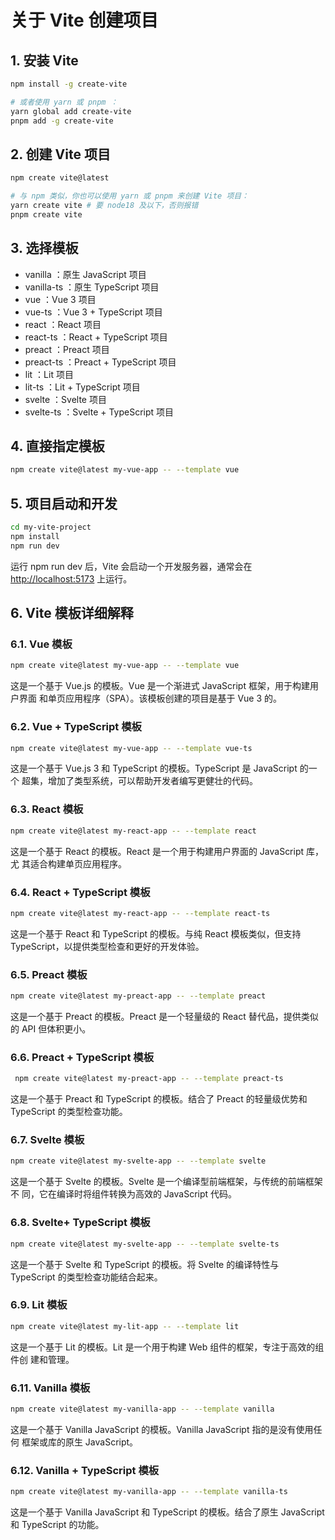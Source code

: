 # 关于 Vite 创建项目
## 1. 安装 Vite
```bash
npm install -g create-vite

# 或者使⽤ yarn 或 pnpm ：
yarn global add create-vite
pnpm add -g create-vite
```

## 2. 创建 Vite 项目
```bash
npm create vite@latest

# 与 npm 类似，你也可以使⽤ yarn 或 pnpm 来创建 Vite 项⽬：
yarn create vite # 要 node18 及以下，否则报错
pnpm create vite
```

## 3. 选择模板
+ vanilla ：原⽣ JavaScript 项⽬ 
+ vanilla-ts ：原⽣ TypeScript 项⽬ 
+ vue ：Vue 3 项⽬ 
+ vue-ts ：Vue 3 + TypeScript 项⽬ 
+ react ：React 项⽬ 
+ react-ts ：React + TypeScript 项⽬ 
+ preact ：Preact 项⽬ 
+ preact-ts ：Preact + TypeScript 项⽬ 
+ lit ：Lit 项⽬ 
+ lit-ts ：Lit + TypeScript 项⽬ 
+ svelte ：Svelte 项⽬ 
+ svelte-ts ：Svelte + TypeScript 项⽬

## 4. 直接指定模板
```bash
npm create vite@latest my-vue-app -- --template vue
```

## 5. 项目启动和开发
```bash
cd my-vite-project
npm install
npm run dev
```

 运⾏ npm run dev 后，Vite 会启动⼀个开发服务器，通常会在 <a href="http://localhost:5173" target="_blank" rel="noreferrer">http://localhost:5173</a> 上运⾏。  

## 6. Vite 模板详细解释
### 6.1. Vue 模板
```bash
npm create vite@latest my-vue-app -- --template vue
```

这是⼀个基于 Vue.js 的模板。Vue 是⼀个渐进式 JavaScript 框架，⽤于构建⽤户界⾯ 和单⻚应⽤程序（SPA）。该模板创建的项⽬是基于 Vue 3 的。  

### 6.2. Vue + TypeScript 模板
```bash
npm create vite@latest my-vue-app -- --template vue-ts
```

这是⼀个基于 Vue.js 3 和 TypeScript 的模板。TypeScript 是 JavaScript 的⼀个 超集，增加了类型系统，可以帮助开发者编写更健壮的代码。  

### 6.3. React 模板
```bash
npm create vite@latest my-react-app -- --template react
```

这是⼀个基于 React 的模板。React 是⼀个⽤于构建⽤户界⾯的 JavaScript 库，尤 其适合构建单⻚应⽤程序。  

### 6.4. React + TypeScript 模板
```bash
npm create vite@latest my-react-app -- --template react-ts
```

这是⼀个基于 React 和 TypeScript 的模板。与纯 React 模板类似，但⽀持 TypeScript，以提供类型检查和更好的开发体验。  

### 6.5. Preact 模板
```bash
npm create vite@latest my-preact-app -- --template preact
```

这是⼀个基于 Preact 的模板。Preact 是⼀个轻量级的 React 替代品，提供类似的 API 但体积更⼩。  

### 6.6. Preact + TypeScript 模板
```bash
 npm create vite@latest my-preact-app -- --template preact-ts
```

这是⼀个基于 Preact 和 TypeScript 的模板。结合了 Preact 的轻量级优势和 TypeScript 的类型检查功能。  

### 6.7. Svelte 模板
```bash
npm create vite@latest my-svelte-app -- --template svelte
```

这是⼀个基于 Svelte 的模板。Svelte 是⼀个编译型前端框架，与传统的前端框架不 同，它在编译时将组件转换为⾼效的 JavaScript 代码。  

### 6.8. Svelte+ TypeScript 模板
```bash
npm create vite@latest my-svelte-app -- --template svelte-ts
```

这是⼀个基于 Svelte 和 TypeScript 的模板。将 Svelte 的编译特性与 TypeScript 的类型检查功能结合起来。  

### 6.9. Lit 模板
```bash
npm create vite@latest my-lit-app -- --template lit
```

这是⼀个基于 Lit 的模板。Lit 是⼀个⽤于构建 Web 组件的框架，专注于⾼效的组件创 建和管理。  

### 6.11. Vanilla 模板
```bash
npm create vite@latest my-vanilla-app -- --template vanilla
```

这是⼀个基于 Vanilla JavaScript 的模板。Vanilla JavaScript 指的是没有使⽤任何 框架或库的原⽣ JavaScript。  

### 6.12. Vanilla + TypeScript 模板
```bash
npm create vite@latest my-vanilla-app -- --template vanilla-ts
```

这是⼀个基于 Vanilla JavaScript 和 TypeScript 的模板。结合了原⽣ JavaScript 和 TypeScript 的功能。  